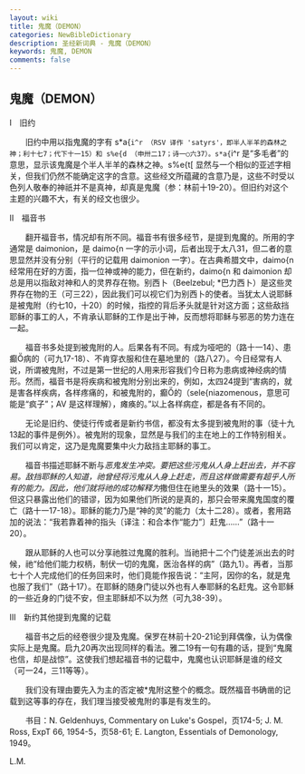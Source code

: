 ```yaml
---
layout: wiki
title: 鬼魔（DEMON）
categories: NewBibleDictionary
description: 圣经新词典 - 鬼魔（DEMON）
keywords: 鬼魔, DEMON
comments: false
---
```


## 鬼魔（DEMON）

Ⅰ　旧约

　　旧约中用以指鬼魔的字有 s*a{`i^r （RSV 译作 'satyrs'，即半人半羊的森林之神；利十七7；代下十一15）和 s%e{d （申卅二17；诗一○六37）。s*a{`i^r 是“多毛者”的意思，显示该鬼魔是个半人半羊的森林之神。s%e{t[ 显然与一个相似的亚述字相关，但我们仍然不能确定这字的含意。这些经文所蕴藏的含意乃是，这些不时受以色列人敬奉的神祇并不是真神，却真是鬼魔（参：林前十19-20）。但旧约对这个主题的兴趣不大，有关的经文也很少。

Ⅱ　福音书

　　翻开福音书，情况却有所不同。福音书有很多经节，是提到鬼魔的。所用的字通常是 daimonion，是 daimo{n 一字的示小词，后者出现于太八31，但二者的意思显然并没有分别（平行的记载用 daimonion 一字）。在古典希腊文中，daimo{n 经常用在好的方面，指一位神或神的能力，但在新约，daimo{n 和 daimonion 却总是用以指敌对神和人的灵界存在物。别西卜（Beelzebul; *巴力西卜）是这些灵界存在物的王（可三22），因此我们可以视它们为别西卜的使者。当犹太人说耶稣是被鬼附（约七10，十20）的时候，指控的背后矛头就是针对这方面；这些敌挡耶稣的事工的人，不肯承认耶稣的工作是出于神，反而想将耶稣与邪恶的势力连在一起。

　　福音书多处提到被鬼附的人。后果各有不同。有成为哑吧的（路十一14）、患癫病的（可九17-18）、不肯穿衣服和住在墓地里的（路八27）。今日经常有人说，所谓被鬼附，不过是第一世纪的人用来形容我们今日称为患病或神经病的情形。然而，福音书是将疾病和被鬼附分别出来的，例如，太四24提到“害病的，就是害各样疾病，各样疼痛的，和被鬼附的，癫的（sele{niazomenous，意思可能是“疯子”；AV 是这样理解），瘫痪的。”以上各样病症，都是各有不同的。

　　无论是旧约、使徒行传或者是新约书信，都没有太多提到被鬼附的事（徒十九13起的事件是例外）。被鬼附的现象，显然是与我们的主在地上的工作特别相关。我们可以肯定，这乃是鬼魔要集中火力敌挡主耶稣的事工。

　　福音书描述耶稣不断与*恶鬼发生冲突。要把这些污鬼从人身上赶出去，并不容易。敌挡耶稣的人知道，祂曾经将污鬼从人身上赶走，而且这样做需要有超乎人所有的能力。因此，他们就将祂的成功解释为*撒但住在祂里头的效果（路十一15）。但这只暴露出他们的错谬，因为如果他们所说的是真的，那只会带来魔鬼国度的覆亡（路十一17-18）。耶稣的能力乃是“神的灵”的能力（太十二28）。或者，套用路加的说法：“我若靠着神的指头〔译注：和合本作“能力”〕赶鬼……”（路十一20）。

　　跟从耶稣的人也可以分享祂胜过鬼魔的胜利。当祂把十二个门徒差派出去的时候，祂“给他们能力权柄，制伏一切的鬼魔，医治各样的病”（路九1）。再者，当那七十个人完成他们的任务回来时，他们竟能作报告说：“主阿，因你的名，就是鬼也服了我们”（路十17）。在耶稣的随身门徒以外也有人奉耶稣的名赶鬼。这令耶稣的一些近身的门徒不安，但主耶稣却不以为然（可九38-39）。

Ⅲ　新约其他提到鬼魔的记载

　　福音书之后的经卷很少提及鬼魔。保罗在林前十20-21论到拜偶像，认为偶像实际上是鬼魔。启九20再次出现同样的看法。雅二19有一句有趣的话，提到“鬼魔也信，却是战惊”。这使我们想起福音书的记载中，鬼魔也认识耶稣是谁的经文（可一24，三11等等）。

　　我们没有理由要先入为主的否定被*鬼附这整个的概念。既然福音书确凿的记载到这等事的存在，我们理当接受被鬼附的事是有发生的。

　　书目：N. Geldenhuys, Commentary on Luke's Gospel，页174-5; J. M. Ross, ExpT 66, 1954-5，页58-61; E. Langton, Essentials of Demonology, 1949。

L.M.








